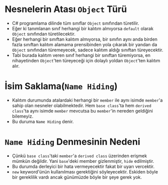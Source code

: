 # **Nesnelerin Atası `Object` Türü**

- C# programlama dilinde tüm sınıflar `Object` sınıfından türetilir.
- Eğer ki tanımlanan sınıf herhangi bir kalıtım almıyorsa `default` olarak `Object` sınıfından türetilecektir.
- Eğer herhangi bir sınıftan kalıtım almıyorsa, bir sınıfın aynı anda birden fazla sınıftan kalıtım alamama prensibinden yola çıkarak bir yandan da `Object` sınıfından türemeyecek, sadece kalıtım aldığı sınıftan türeyecektir.
- Tabi burada kalıtım veren sınıf herhangi bir sınıftan türemiyorsa, en nihayetinden `Object`'ten türeyeceği için dolaylı yoldan `Object`'ten kalıtım alır.

# **İsim Saklama(`Name Hiding`)**

- Kalıtım durumunda atalardaki herhangi bir `member` ile aynı isimde `member`'a sahip olan nesneler olabilmektedir. Hem `base class`'ta hem `derived class`'ta aynı isimde `member` mevcutsa bu `member`'in nereden geldiğini bilemeyiz.
- Bu duruma `Name Hiding` denir.

# **`Name Hiding` Denmesinin Nedeni**

- Çünkü `base class`'taki `member`'a `derived class` üzerinden erişmek mümkün değildir. Yani `base`'deki member gizlenmiştir, `hide` edilmiştir.
- Bu durumda derleyici bir hata vermeyecektir fakat bir uyarı vercektir.
- `new` keyword'ünün kullanılması gerektiğini söyleyecektir. Eskiden böyle bir gereklilik vardı ancak günümüzde böyle bir şeye gerek yok.
